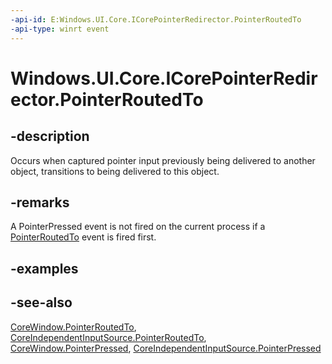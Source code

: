 ```yaml
---
-api-id: E:Windows.UI.Core.ICorePointerRedirector.PointerRoutedTo
-api-type: winrt event
---
```


<!-- Event syntax
abstract public event Windows.Foundation.TypedEventHandler PointerRoutedTo<Windows.UI.Core.ICorePointerRedirector,  Windows.UI.Core.PointerEventArgs>
-->

# Windows.UI.Core.ICorePointerRedirector.PointerRoutedTo

## -description

Occurs when captured pointer input previously being delivered to another object, transitions to being delivered to this object.

## -remarks

A PointerPressed event is not fired on the current process if a [PointerRoutedTo](corewindow_pointerroutedto.md) event is fired first.

## -examples

## -see-also

[CoreWindow.PointerRoutedTo](corewindow_pointerroutedto.md), [CoreIndependentInputSource.PointerRoutedTo](coreindependentinputsource_pointerroutedto.md), [CoreWindow.PointerPressed](corewindow_pointerpressed.md), [CoreIndependentInputSource.PointerPressed](coreindependentinputsource_pointerpressed.md)